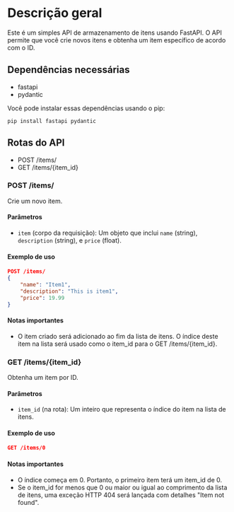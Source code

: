 # Descrição geral

Este é um simples API de armazenamento de itens usando FastAPI. O API permite que você crie novos itens e obtenha um item específico de acordo com o ID.

## Dependências necessárias

- fastapi
- pydantic

Você pode instalar essas dependências usando o pip:

```shell
pip install fastapi pydantic
```

## Rotas do API

- POST /items/
- GET /items/{item_id}

### POST /items/

Crie um novo item.

#### Parâmetros

- `item` (corpo da requisição): Um objeto que inclui `name` (string), `description` (string), e `price` (float).

#### Exemplo de uso

```json
POST /items/
{
    "name": "Item1",
    "description": "This is item1",
    "price": 19.99
}
```

#### Notas importantes

- O item criado será adicionado ao fim da lista de itens. O índice deste item na lista será usado como o item_id para o GET /items/{item_id}.

### GET /items/{item_id}

Obtenha um item por ID.

#### Parâmetros

- `item_id` (na rota): Um inteiro que representa o índice do item na lista de itens.

#### Exemplo de uso

```json
GET /items/0
```

#### Notas importantes

- O índice começa em 0. Portanto, o primeiro item terá um item_id de 0.
- Se o item_id for menos que 0 ou maior ou igual ao comprimento da lista de itens, uma exceção HTTP 404 será lançada com detalhes "Item not found".